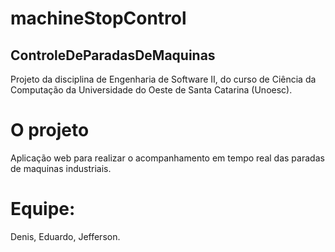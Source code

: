 # machineStopControl

## ControleDeParadasDeMaquinas

Projeto da disciplina de Engenharia de Software II, do curso de Ciência da Computação da Universidade do Oeste de Santa Catarina (Unoesc).

# O projeto
Aplicação web para realizar o acompanhamento em tempo real das paradas de maquinas industriais.

# Equipe:
Denis, Eduardo, Jefferson.
